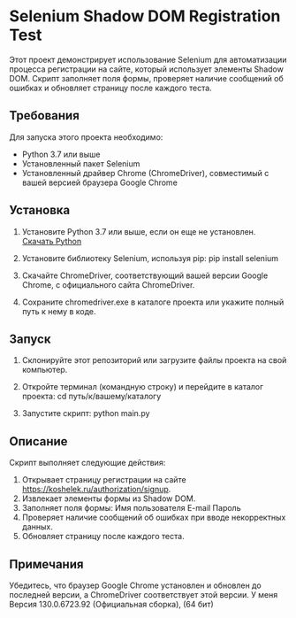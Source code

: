 # Selenium Shadow DOM Registration Test

Этот проект демонстрирует использование Selenium для автоматизации процесса регистрации на сайте, который использует элементы Shadow DOM. Скрипт заполняет поля формы, проверяет наличие сообщений об ошибках и обновляет страницу после каждого теста.

## Требования

Для запуска этого проекта необходимо:

- Python 3.7 или выше
- Установленный пакет Selenium
- Установленный драйвер Chrome (ChromeDriver), совместимый с вашей версией браузера Google Chrome

## Установка

1. Установите Python 3.7 или выше, если он еще не установлен. [Скачать Python](https://www.python.org/downloads/)
   
2. Установите библиотеку Selenium, используя pip:
   pip install selenium

3. Скачайте ChromeDriver, соответствующий вашей версии Google Chrome, с официального сайта ChromeDriver.

4. Сохраните chromedriver.exe в каталоге проекта или укажите полный путь к нему в коде.

## Запуск

1. Склонируйте этот репозиторий или загрузите файлы проекта на свой компьютер.

2. Откройте терминал (командную строку) и перейдите в каталог проекта:
    cd путь/к/вашему/каталогу

3. Запустите скрипт:
    python main.py

## Описание

Скрипт выполняет следующие действия:

1. Открывает страницу регистрации на сайте https://koshelek.ru/authorization/signup.
2. Извлекает элементы формы из Shadow DOM.
3. Заполняет поля формы:
    Имя пользователя
    E-mail
    Пароль
4. Проверяет наличие сообщений об ошибках при вводе некорректных данных.
5. Обновляет страницу после каждого теста.

## Примечания

Убедитесь, что браузер Google Chrome установлен и обновлен до последней версии, а ChromeDriver соответствует этой версии. У меня Версия 130.0.6723.92 (Официальная сборка), (64 бит)